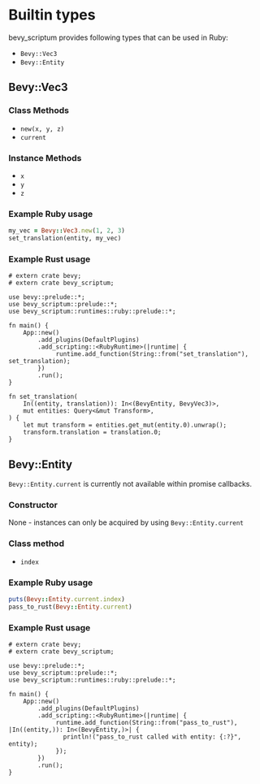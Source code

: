# Builtin types

bevy_scriptum provides following types that can be used in Ruby:

- `Bevy::Vec3`
- `Bevy::Entity`

## Bevy::Vec3

### Class Methods

- `new(x, y, z)`
- `current`

### Instance Methods

- `x`
- `y`
- `z`

### Example Ruby usage

```ruby
my_vec = Bevy::Vec3.new(1, 2, 3)
set_translation(entity, my_vec)
```

### Example Rust usage

```rust,no_run
# extern crate bevy;
# extern crate bevy_scriptum;

use bevy::prelude::*;
use bevy_scriptum::prelude::*;
use bevy_scriptum::runtimes::ruby::prelude::*;

fn main() {
    App::new()
        .add_plugins(DefaultPlugins)
        .add_scripting::<RubyRuntime>(|runtime| {
             runtime.add_function(String::from("set_translation"), set_translation);
        })
        .run();
}

fn set_translation(
    In((entity, translation)): In<(BevyEntity, BevyVec3)>,
    mut entities: Query<&mut Transform>,
) {
    let mut transform = entities.get_mut(entity.0).unwrap();
    transform.translation = translation.0;
}
```

## Bevy::Entity

`Bevy::Entity.current` is currently not available within promise callbacks.

### Constructor

None - instances can only be acquired by using `Bevy::Entity.current`

### Class method

- `index`

### Example Ruby usage

```ruby
puts(Bevy::Entity.current.index)
pass_to_rust(Bevy::Entity.current)
```

### Example Rust usage

```rust,no_run
# extern crate bevy;
# extern crate bevy_scriptum;

use bevy::prelude::*;
use bevy_scriptum::prelude::*;
use bevy_scriptum::runtimes::ruby::prelude::*;

fn main() {
    App::new()
        .add_plugins(DefaultPlugins)
        .add_scripting::<RubyRuntime>(|runtime| {
             runtime.add_function(String::from("pass_to_rust"), |In((entity,)): In<(BevyEntity,)>| {
               println!("pass_to_rust called with entity: {:?}", entity);
             });
        })
        .run();
}
```
